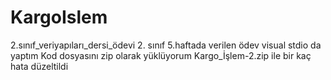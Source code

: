 # KargoIslem
2.sınıf_veriyapıları_dersi_ödevi
2. sınıf 5.haftada verilen ödev
visual stdio da yaptım
Kod dosyasını zip olarak yüklüyorum
Kargo_İşlem-2.zip ile bir kaç hata düzeltildi
